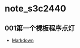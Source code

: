 # note_s3c2440
## 001第一个裸板程序点灯
- [Markdown](https://github.com/shengshengyi/note_s3c2440/tree/master/001%E7%AC%AC%E4%B8%80%E4%B8%AA%E8%A3%B8%E6%9D%BF%E7%A8%8B%E5%BA%8F%E7%82%B9%E7%81%AF)